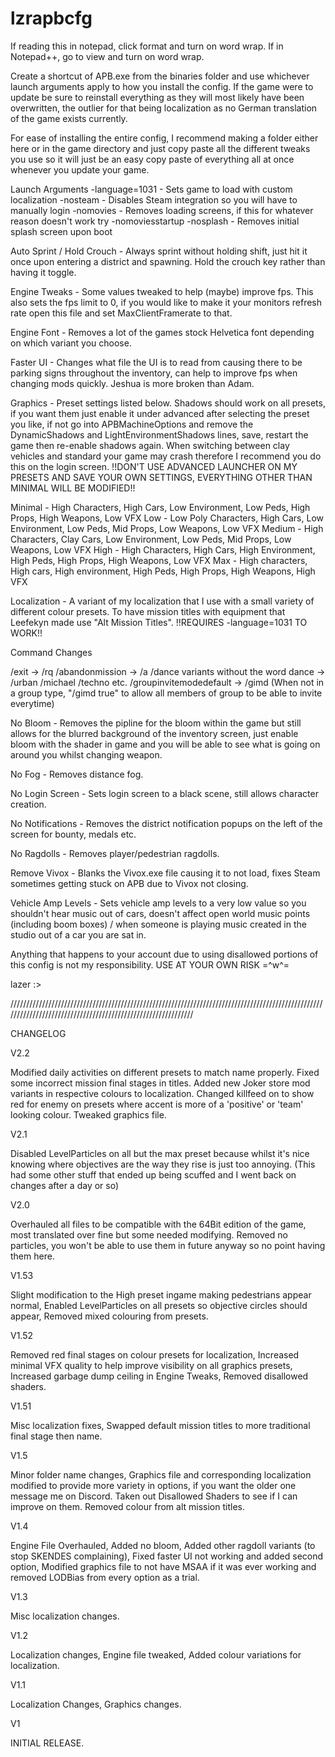 # lzrapbcfg

If reading this in notepad, click format and turn on word wrap. If in Notepad++, go to view and turn on word wrap.

Create a shortcut of APB.exe from the binaries folder and use whichever launch arguments apply to how you install the config.
If the game were to update be sure to reinstall everything as they will most likely have been overwritten, the outlier for that being localization as no German translation of the game exists currently.

For ease of installing the entire config, I recommend making a folder either here or in the game directory and just copy paste all the different tweaks you use so it will just be an easy copy paste of everything all at once whenever you update your game.

Launch Arguments
-language=1031 - Sets game to load with custom localization
-nosteam       - Disables Steam integration so you will have to manually login
-nomovies      - Removes loading screens, if this for whatever reason doesn't work try -nomoviesstartup
-nosplash      - Removes initial splash screen upon boot

Auto Sprint / Hold Crouch - Always sprint without holding shift, just hit it once upon entering a district and spawning. Hold the crouch key rather than having it toggle.

Engine Tweaks - Some values tweaked to help (maybe) improve fps. This also sets the fps limit to 0, if you would like to make it your monitors refresh rate open this file and set MaxClientFramerate to that.

Engine Font - Removes a lot of the games stock Helvetica font depending on which variant you choose.

Faster UI - Changes what file the UI is to read from causing there to be parking signs throughout the inventory, can help to improve fps when changing mods quickly. Jeshua is more broken than Adam.

Graphics - Preset settings listed below. Shadows should work on all presets, if you want them just enable it under advanced after selecting the preset you like, if not go into APBMachineOptions and remove the DynamicShadows and LightEnvironmentShadows lines, save, restart the game then re-enable shadows again. When switching between clay vehicles and standard your game may crash therefore I recommend you do this on the login screen. !!DON'T USE ADVANCED LAUNCHER ON MY PRESETS AND SAVE YOUR OWN SETTINGS, EVERYTHING OTHER THAN MINIMAL WILL BE MODIFIED!!

Minimal - High Characters, High Cars, Low Environment, Low Peds, High Props, High Weapons, Low VFX
Low 	- Low Poly Characters, High Cars, Low Environment, Low Peds, Mid Props, Low Weapons, Low VFX
Medium 	- High Characters, Clay Cars, Low Environment, Low Peds, Mid Props, Low Weapons, Low VFX
High 	- High Characters, High Cars, High Environment, High Peds, High Props, High Weapons, Low VFX
Max 	- High characters, High cars, High environment, High Peds, High Props, High Weapons, High VFX

Localization - A variant of my localization that I use with a small variety of different colour presets. To have mission titles with equipment that Leefekyn made use "Alt Mission Titles". !!REQUIRES -language=1031 TO WORK!!

Command Changes

/exit -> /rq
/abandonmission -> /a
/dance variants without the word dance -> /urban /michael /techno etc.
/groupinvitemodedefault -> /gimd (When not in a group type, "/gimd true" to allow all members of group to be able to invite everytime)

No Bloom - Removes the pipline for the bloom within the game but still allows for the blurred background of the inventory screen, just enable bloom with the shader in game and you will be able to see what is going on around you whilst changing weapon.

No Fog - Removes distance fog.

No Login Screen - Sets login screen to a black scene, still allows character creation.

No Notifications - Removes the district notification popups on the left of the screen for bounty, medals etc.

No Ragdolls - Removes player/pedestrian ragdolls.

Remove Vivox - Blanks the Vivox.exe file causing it to not load, fixes Steam sometimes getting stuck on APB due to Vivox not closing.

Vehicle Amp Levels - Sets vehicle amp levels to a very low value so you shouldn't hear music out of cars, doesn't affect open world music points (including boom boxes) / when someone is playing music created in the studio out of a car you are sat in.


Anything that happens to your account due to using disallowed portions of this config is not my responsibility. USE AT YOUR OWN RISK =^w^=

lazer :>

/////////////////////////////////////////////////////////////////////////////////////////////////////////////////////////////////////////////////////////////

CHANGELOG


V2.2

 Modified daily activities on different presets to match name properly. Fixed some incorrect mission final stages in titles. Added new Joker store mod variants in respective colours to localization. Changed killfeed on to show red for enemy on presets where accent is more of a 'positive' or 'team' looking colour. Tweaked graphics file.

V2.1

 Disabled LevelParticles on all but the max preset because whilst it's nice knowing where objectives are the way they rise is just too annoying. (This had some other stuff that ended up being scuffed and I went back on changes after a day or so)

V2.0

 Overhauled all files to be compatible with the 64Bit edition of the game, most translated over fine but some needed modifying. Removed no particles, you won't be able to use them in future anyway so no point having them here.

V1.53

 Slight modification to the High preset ingame making pedestrians appear normal, Enabled LevelParticles on all presets so objective circles should appear, Removed mixed colouring from presets.

V1.52

 Removed red final stages on colour presets for localization, Increased minimal VFX quality to help improve visibility on all graphics presets, Increased garbage dump ceiling in Engine Tweaks, Removed disallowed shaders.

V1.51

 Misc localization fixes, Swapped default mission titles to more traditional final stage then name.

V1.5

 Minor folder name changes, Graphics file and corresponding localization modified to provide more variety in options, if you want the older one message me on Discord. Taken out Disallowed Shaders to see if I can improve on them. Removed colour from alt mission titles.

V1.4

 Engine File Overhauled, Added no bloom, Added other ragdoll variants (to stop SKENDES complaining), Fixed faster UI not working and added second option, Modified graphics file to not have MSAA if it was ever working and removed LODBias from every option as a trial.

V1.3

 Misc localization changes.

V1.2

 Localization changes, Engine file tweaked, Added colour variations for localization.

V1.1

 Localization Changes, Graphics changes.

V1 

 INITIAL RELEASE.
